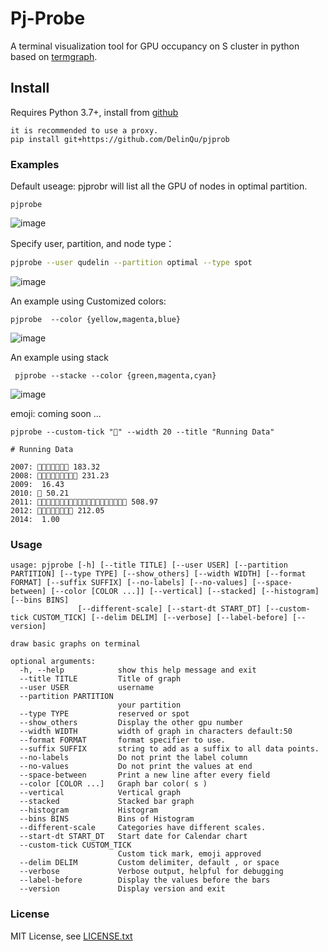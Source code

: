 # Pj-Probe
A terminal visualization tool for GPU occupancy on S cluster in python based on [termgraph](https://github.com/mkaz/termgraph).


## Install
Requires Python 3.7+, install from [github](https://github.com/DelinQu/pjprob)

```
it is recommended to use a proxy.
pip install git+https://github.com/DelinQu/pjprob
```


### Examples

Default useage: pjprobr will list all the GPU of nodes in optimal partition.
```
pjprobe
```
![image](https://user-images.githubusercontent.com/60593268/201833629-168b2569-f4c9-4799-a3aa-b999690ae64f.png)

Specify user, partition, and node type：

```bash
pjprobe --user qudelin --partition optimal --type spot
```
![image](https://user-images.githubusercontent.com/60593268/201835089-6b8f0c2c-5d48-47a2-9e53-e186ca7c74ff.png)


An example using Customized colors:

```
pjprobe  --color {yellow,magenta,blue} 
```
![image](https://user-images.githubusercontent.com/60593268/201835709-d2cca610-5edf-49c2-b19e-3a0352d67995.png)


An example using stack 
```
 pjprobe --stacke --color {green,magenta,cyan} 
```
![image](https://user-images.githubusercontent.com/60593268/201836303-5c38a2a0-3d92-460d-b833-52ea022daab7.png)

emoji: coming soon ...
```
pjprobe --custom-tick "🏃" --width 20 --title "Running Data"

# Running Data

2007: 🏃🏃🏃🏃🏃🏃🏃 183.32
2008: 🏃🏃🏃🏃🏃🏃🏃🏃🏃 231.23
2009:  16.43
2010: 🏃 50.21
2011: 🏃🏃🏃🏃🏃🏃🏃🏃🏃🏃🏃🏃🏃🏃🏃🏃🏃🏃🏃🏃 508.97
2012: 🏃🏃🏃🏃🏃🏃🏃🏃 212.05
2014:  1.00

```

### Usage
```
usage: pjprobe [-h] [--title TITLE] [--user USER] [--partition PARTITION] [--type TYPE] [--show_others] [--width WIDTH] [--format FORMAT] [--suffix SUFFIX] [--no-labels] [--no-values] [--space-between] [--color [COLOR ...]] [--vertical] [--stacked] [--histogram] [--bins BINS]
               [--different-scale] [--start-dt START_DT] [--custom-tick CUSTOM_TICK] [--delim DELIM] [--verbose] [--label-before] [--version]

draw basic graphs on terminal

optional arguments:
  -h, --help            show this help message and exit
  --title TITLE         Title of graph
  --user USER           username
  --partition PARTITION
                        your partition
  --type TYPE           reserved or spot
  --show_others         Display the other gpu number
  --width WIDTH         width of graph in characters default:50
  --format FORMAT       format specifier to use.
  --suffix SUFFIX       string to add as a suffix to all data points.
  --no-labels           Do not print the label column
  --no-values           Do not print the values at end
  --space-between       Print a new line after every field
  --color [COLOR ...]   Graph bar color( s )
  --vertical            Vertical graph
  --stacked             Stacked bar graph
  --histogram           Histogram
  --bins BINS           Bins of Histogram
  --different-scale     Categories have different scales.
  --start-dt START_DT   Start date for Calendar chart
  --custom-tick CUSTOM_TICK
                        Custom tick mark, emoji approved
  --delim DELIM         Custom delimiter, default , or space
  --verbose             Verbose output, helpful for debugging
  --label-before        Display the values before the bars
  --version             Display version and exit
```


### License

MIT License, see [LICENSE.txt](LICENSE.txt)

